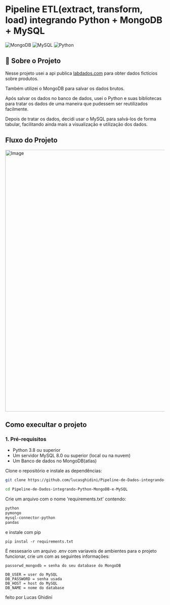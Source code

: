 # Pipeline ETL(extract, transform, load) integrando Python + MongoDB + MySQL
![MongoDB](https://img.shields.io/badge/MongoDB-%234ea94b.svg?style=for-the-badge&logo=mongodb&logoColor=white)
![MySQL](https://img.shields.io/badge/mysql-4479A1.svg?style=for-the-badge&logo=mysql&logoColor=white)
![Python](https://img.shields.io/badge/Python-3776AB?style=for-the-badge&logo=python&logoColor=white)

## 📖 Sobre o Projeto
Nesse projeto usei a api publica [labdados.com](labdados.com/produtos) para obter dados fictícios sobre produtos.

Também utilizei o MongoDB para salvar os dados brutos.

Após salvar os dados no banco de dados, usei o Python e suas bibliotecas para tratar os dados de uma maneira que pudessem ser reutilizados facilmente.

Depois de tratar os dados, decidi usar o MySQL para salvá-los de forma tabular, facilitando ainda mais a visualização e utilização dos dados.

## Fluxo do Projeto
<img width="2038" height="825" alt="Image" src="https://github.com/user-attachments/assets/e9e68197-c026-48a8-8967-6789ba3dcf6a" />

## Como execultar o projeto
### 1. Pré-requisitos
-   Python 3.8 ou superior
-   Um servidor MySQL 8.0 ou superior (local ou na nuvem)
-   Um Banco de dados no MongoDB(atlas)

Clone o repositório e instale as dependências:
```bash
git clone https://github.com/lucasghidini/Pipeline-de-Dados-integrando-Python-MongoDB-e-MySQL.git

cd Pipeline-de-Dados-integrando-Python-MongoDB-e-MySQL
```
Crie um arquivo com o nome 'requirements.txt' contendo:
```bash
python
pymongo
mysql-connector-python
pandas
```
e instale com pip
```
pip instal -r requirements.txt
```
É nessesario um arquivo .env com variaveis de ambientes para o projeto funcionar, crie um com as seguintes informações:
```
passorwd_mongodb = senha do seu database do MongoDB

DB_USER = user do MySQL
DB_PASSWORD = senha usada
DB_HOST = host do MySQL
DB_NAME = nome do database

```

feito por Lucas Ghidini
